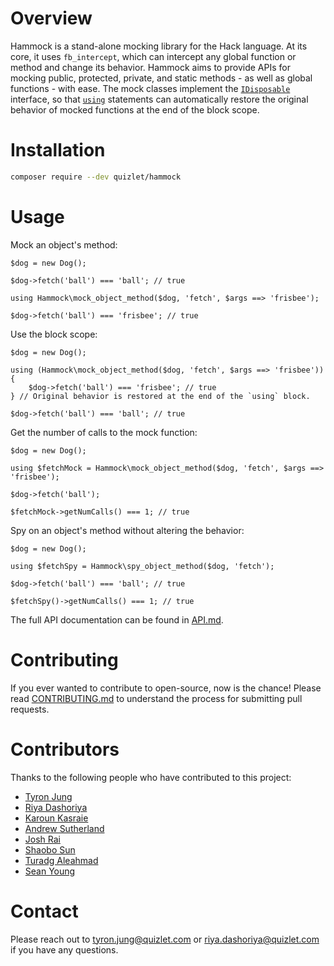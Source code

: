 # Overview

Hammock is a stand-alone mocking library for the Hack language. At its core, it uses `fb_intercept`, which can intercept any global function or method and change its behavior. Hammock aims to provide APIs for mocking public, protected, private, and static methods - as well as global functions - with ease. The mock classes implement the [`IDisposable`](https://docs.hhvm.com/hack/reference/interface/IDisposable/) interface, so that [`using`](https://docs.hhvm.com/hack/statements/using) statements can automatically restore the original behavior of mocked functions at the end of the block scope.

# Installation

```bash
composer require --dev quizlet/hammock
```

# Usage

Mock an object's method:

```hack
$dog = new Dog();

$dog->fetch('ball') === 'ball'; // true

using Hammock\mock_object_method($dog, 'fetch', $args ==> 'frisbee');

$dog->fetch('ball') === 'frisbee'; // true
```

Use the block scope:

```hack
$dog = new Dog();

using (Hammock\mock_object_method($dog, 'fetch', $args ==> 'frisbee')) {
	$dog->fetch('ball') === 'frisbee'; // true
} // Original behavior is restored at the end of the `using` block.

$dog->fetch('ball') === 'ball'; // true
```

Get the number of calls to the mock function:

```hack
$dog = new Dog();

using $fetchMock = Hammock\mock_object_method($dog, 'fetch', $args ==> 'frisbee');

$dog->fetch('ball');

$fetchMock->getNumCalls() === 1; // true
```

Spy on an object's method without altering the behavior:

```hack
$dog = new Dog();

using $fetchSpy = Hammock\spy_object_method($dog, 'fetch');

$dog->fetch('ball') === 'ball'; // true

$fetchSpy()->getNumCalls() === 1; // true
```

The full API documentation can be found in [API.md](https://github.com/quizlet/hammock/blob/master/API.md).

# Contributing

If you ever wanted to contribute to open-source, now is the chance! Please read [CONTRIBUTING.md](https://github.com/quizlet/hammock/blob/master/CONTRIBUTING.md) to understand the process for submitting pull requests.

# Contributors

Thanks to the following people who have contributed to this project:
- [Tyron Jung](https://github.com/tyronjung-quizlet)
- [Riya Dashoriya](https://github.com/riyadashoriya-qz)
- [Karoun Kasraie](https://github.com/karoun)
- [Andrew Sutherland](https://github.com/asuth)
- [Josh Rai](https://github.com/joshrai)
- [Shaobo Sun](https://github.com/shaobos)
- [Turadg Aleahmad](https://github.com/turadg)
- [Sean Young](https://github.com/syoung-quizlet)

# Contact

Please reach out to tyron.jung@quizlet.com or riya.dashoriya@quizlet.com if you have any questions.
